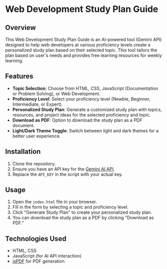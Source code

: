 # Web Development Study Plan Guide

## Overview
This Web Development Study Plan Guide is an AI-powered tool (Gemini API) designed to help web developers at various proficiency levels create a personalized study plan based on their selected topic. This tool tailors the plan based on user's needs and provides free learning resources for weekly learning.

## Features
- **Topic Selection**: Choose from HTML, CSS, JavaScript (Documentation or Problem Solving), or Web Development.
- **Proficiency Level**: Select your proficiency level (Newbie, Beginner, Intermediate, or Expert).
- **Personalized Study Plan**: Generate a customized study plan with topics, resources, and project ideas for the selected proficiency and topic.
- **Download as PDF**: Option to download the study plan as a PDF document.
- **Light/Dark Theme Toggle**: Switch between light and dark themes for a better user experience.

## Installation
1. Clone the repository.
2. Ensure you have an API key for the [Gemini AI API](https://generativelanguage.googleapis.com/).
3. Replace the `API_KEY` in the script with your actual key.

## Usage
1. Open the `index.html` file in your browser.
2. Fill in the form by selecting a topic and proficiency level.
3. Click "Generate Study Plan" to create your personalized study plan.
4. You can download the study plan as a PDF by clicking "Download as PDF."

## Technologies Used
- HTML, CSS
- JavaScript (for AI API interaction)
- [jsPDF](https://cdnjs.cloudflare.com/ajax/libs/jspdf/2.5.1/jspdf.umd.min.js) for PDF generation

